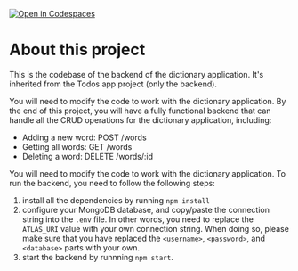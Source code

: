 [![Open in Codespaces](https://classroom.github.com/assets/launch-codespace-2972f46106e565e64193e422d61a12cf1da4916b45550586e14ef0a7c637dd04.svg)](https://classroom.github.com/open-in-codespaces?assignment_repo_id=16003119)
# About this project

This is the codebase of the backend of the dictionary application. It's inherited from the Todos app project (only the backend).

You will need to modify the code to work with the dictionary application. By the end of this project, you will have a fully functional backend that can handle all the CRUD operations for the dictionary application, including:

* Adding a new word: POST /words
* Getting all words: GET /words
* Deleting a word: DELETE /words/:id

You will need to modify the code to work with the dictionary application. To run the backend, you need to follow the following steps:

1. install all the dependencies by running `npm install`
2. configure your MongoDB database, and copy/paste the connection string into the `.env` file. In other words, you need to replace the `ATLAS_URI` value with your own connection string. When doing so, please make sure that you have replaced the `<username>`, `<password>`, and `<database>` parts with your own.
3. start the backend by runnning `npm start`.
